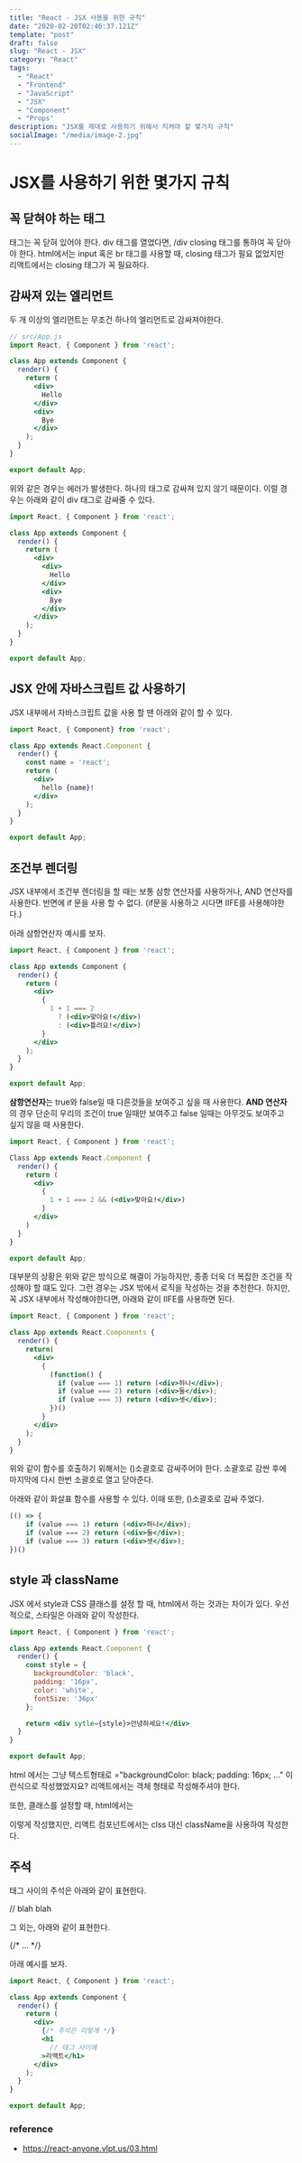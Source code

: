 ```yaml
---
title: "React - JSX 사용을 위한 규칙"
date: "2020-02-20T02:46:37.121Z"
template: "post"
draft: false
slug: "React - JSX"
category: "React"
tags:
  - "React"
  - "Frontend"
  - "JavaScript"
  - "JSX"
  - "Component"
  - "Props"
description: "JSX를 제대로 사용하기 위해서 지켜야 할 몇가지 규칙"
socialImage: "/media/image-2.jpg"
---
```



# JSX를 사용하기 위한 몇가지 규칙


## 꼭 닫혀야 하는 태그

태그는 꼭 닫혀 있어야 한다. div 태그를 열었다면, /div closing 태그를 통하여 꼭 닫아야 한다.
html에서는 input 혹은 br 태그를 사용할 때, closing 태그가 필요 없었지만 리액트에서는 closing 태그가 꼭 필요하다.

## 감싸져 있는 엘리먼트

두 개 이상의 엘리먼트는 무조건 하나의 엘리먼트로 감싸져야한다. 

```jsx
// src/App.js
import React, { Component } from 'react';

class App extends Component {
  render() {
    return (
      <div>
        Hello
      </div>
      <div>
        Bye
      </div>
    );
  }
}

export default App;
```

위와 같은 경우는 에러가 발생한다. 하나의 태그로 감싸져 있지 않기 때문이다.
이럴 경우는 아래와 같이 div 태그로 감싸줄 수 있다.

```jsx
import React, { Component } from 'react';

class App extends Component {
  render() {
    return (
      <div>
        <div>
          Hello
        </div>
        <div>
          Bye
        </div>
      </div>
    );
  }
}

export default App;
```


## JSX 안에 자바스크립트 값 사용하기

JSX 내부에서 자바스크립트 값을 사용 할 땐 아래와 같이 할 수 있다.

```jsx
import React, { Component} from 'react';

class App extends React.Component {
  render() {
    const name = 'react';
    return (
      <div>
        hello {name}!
      </div>
    );
  }
}

export default App;
```

## 조건부 렌더링

JSX 내부에서 조건부 렌더링을 할 때는 보통 삼항 연산자를 사용하거나, AND 연산자를 사용한다. 
반면에 if 문을 사용 할 수 없다. (if문을 사용하고 시다면 IIFE를 사용해야한다.)

아래 삼항연산자 예시를 보자.


```jsx
import React, { Component } from 'react';

class App extends Component {
  render() {
    return (
      <div>
        {
          1 + 1 === 2 
            ? (<div>맞아요!</div>)
            : (<div>틀려요!</div>)
        }
      </div>
    );
  }
}

export default App;
```

<b>삼항연산자</b>는 true와 false일 때 다른것들을 보여주고 싶을 때 사용한다.
<b>AND 연산자</b>의 경우 단순히 우리의 조건이 true 일때만 보여주고 false 일때는 
아무것도 보여주고 싶지 않을 때 사용한다.

```jsx
import React, { Component } from 'react';

Class App extends React.Component {
  render() {
    return (
      <div>
        {
          1 + 1 === 2 && (<div>맞아요!</div>)
        }
      </div>  
    )
  }
}

export default App;
```

대부분의 상황은 위와 같은 방식으로 해결이 가능하지만, 종종 더욱 더 복잡한 조건을 작성해야 할 떄도 있다.
그런 경우는 JSX 밖에서 로직을 작성하는 것을 추천한다. 하지만, 꼭 JSX 내부에서 작성해야한다면, 아래와 같이 IIFE를 사용하면 된다.

```jsx
import React, { Component } from 'react';

class App extends React.Components {
  render() {
    return(
      <div>
        {
          (function() {
            if (value === 1) return (<div>하나</div>);
            if (value === 2) return (<div>둘</div>);
            if (value === 3) return (<div>셋</div>);            
          })()
        }
      </div>  
    );
  }
}
```

위와 같이 함수를 호출하기 위해서는 ()소괄호로 감싸주어야 한다. 소괄호로 감싼 후에 마지막에 다시 한번 소괄호로 열고 닫아준다.

아래와 같이 화살표 함수를 사용할 수 있다. 이때 또한, ()소괄호로 감싸 주었다.

```jsx
(() => { 
    if (value === 1) return (<div>하나</div>);
    if (value === 2) return (<div>둘</div>);
    if (value === 3) return (<div>셋</div>); 
})()
```

## style 과 className

JSX 에서 style과 CSS 클래스를 설정 할 때, html에서 하는 것과는 차이가 있다.
우선적으로, 스타일은 아래와 같이 작성한다.

```jsx
import React, { Component } from 'react';

class App extends React.Component {
  render() {
    const style = {
      backgroundColor: 'black',
      padding: '16px',
      color: 'white',
      fontSize: '36px'
    };

    return <div sytle={style}>안녕하세요!</div>
  }
}

export default App;
```
html 에서는 그냥 텍스트형태로 ="backgroundColor: black; padding: 16px; ..." 이런식으로 작성했었지요? 리액트에서는 객체 형태로 작성해주셔야 한다.

또한, 클래스를 설정할 때, html에서는 <div class="hello"> 이렇게 작성했지만, 리액트 컴포넌트에서는 clss 대신 className을 사용하여 작성한다.


## 주석

태그 사이의 주석은 아래와 같이 표현한다.

// blah blah

그 외는, 아래와 같이 표현한다.

{/* ... */}

아래 예시를 보자.

```jsx
import React, { Component } from 'react';

class App extends Component {
  render() {
    return (
      <div>
        {/* 주석은 이렇게 */}
        <h1
          // 태그 사이에
        >리액트</h1>
      </div>
    );
  }
}

export default App;
```



### reference
- https://react-anyone.vlpt.us/03.html